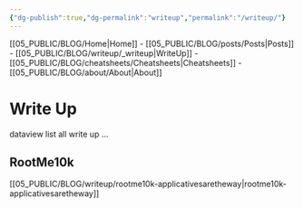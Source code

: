 ```yaml
---
{"dg-publish":true,"dg-permalink":"writeup","permalink":"/writeup/"}
---
```




[[05_PUBLIC/BLOG/Home\|Home]] - [[05_PUBLIC/BLOG/posts/Posts\|Posts]] - [[05_PUBLIC/BLOG/writeup/_writeup\|WriteUp]] - [[05_PUBLIC/BLOG/cheatsheets/Cheatsheets\|Cheatsheets]] - [[05_PUBLIC/BLOG/about/About\|About]]

# Write Up

dataview list all write up ...

## RootMe10k
[[05_PUBLIC/BLOG/writeup/rootme10k-applicativesaretheway\|rootme10k-applicativesaretheway]]
